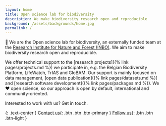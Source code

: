 ```yaml
---
layout: home
title: Open science lab for biodiversity
description: We make biodiversity research open and reproducible
background: /assets/backgrounds/home.jpg
permalink: /
---
```


👋 We are the Open science lab for biodiversity, an externally funded team at the [Research Institute for Nature and Forest (INBO)](https://www.inbo.be/en). We aim to make biodiversity research open and reproducible.

We offer technical support to the [research projects]({% link pages/projects.md %}) we participate in, e.g. the Belgian Biodiversity Platform, LifeWatch, TrIAS and GloBAM. Our support is mainly focused on data management, [open data publication]({% link pages/datasets.md %}) and [research software development]({% link pages/packages.md %}). We ❤️ open science, so our approach is open by default, international and community-oriented.

Interested to work with us? Get in touch.

{: .text-center }
[<i class="fa fa-envelope"></i> Contact us](mailto:oscibio@inbo.be){: .btn .btn .btn-primary } [<i class="fa fa-twitter"></i> Follow us](https://twitter.com/oscibio){: .btn .btn .btn-light }

